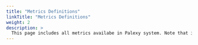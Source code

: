 ```yaml
---
title: "Metrics Definitions"
linkTitle: "Metrics Definitions"
weight: 2
description: >
  This page includes all metrics availabe in Palexy system. Note that it depends on your company's setup, some metrics may not be available.
---
```

